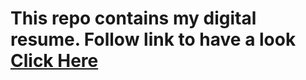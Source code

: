 # This repo contains my digital resume. Follow link to have a look [Click Here](https://1vipulp.github.io/resume/?target=_blank)



